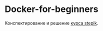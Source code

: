 # Docker-for-beginners
Конспектирование и решение [курса stepik](https://stepik.org/course/119770/syllabus).
